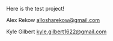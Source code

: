 Here is the test project!

Alex Rekow
allosharekow@gmail.com

Kyle Gilbert
kyle.gilbert1622@gmail.com
